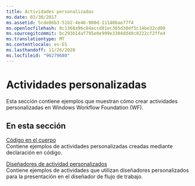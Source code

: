 ```yaml
---
title: Actividades personalizadas
ms.date: 03/30/2017
ms.assetid: 5cde06b3-51b2-4e46-900d-11140bae77f4
ms.openlocfilehash: 8c1368a96c84accd81ec365d30df5c14be32cd08
ms.sourcegitcommit: bc293b14af795e0e999e3304dd40c0222cf2ffe4
ms.translationtype: MT
ms.contentlocale: es-ES
ms.lasthandoff: 11/26/2020
ms.locfileid: "96279680"
---
```

# <a name="custom-activities"></a>Actividades personalizadas

Esta sección contiene ejemplos que muestran cómo crear actividades personalizadas en Windows Workflow Foundation (WF).  
  
## <a name="in-this-section"></a>En esta sección  

 [Código en el cuerpo](code-bodied.md)  
 Contiene ejemplos de actividades personalizadas creadas mediante declaración en código.
  
 [Diseñadores de actividad personalizados](custom-activity-designers.md)  
 Contiene ejemplos de actividades que utilizan diseñadores personalizados para la presentación en el diseñador de flujo de trabajo.
